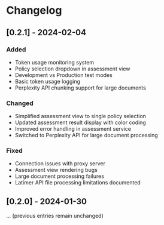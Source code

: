 # Changelog

## [0.2.1] - 2024-02-04

### Added
- Token usage monitoring system
- Policy selection dropdown in assessment view
- Development vs Production test modes
- Basic token usage logging
- Perplexity API chunking support for large documents

### Changed
- Simplified assessment view to single policy selection
- Updated assessment result display with color coding
- Improved error handling in assessment service
- Switched to Perplexity API for large document processing

### Fixed
- Connection issues with proxy server
- Assessment view rendering bugs
- Large document processing failures
- Latimer API file processing limitations documented

## [0.2.0] - 2024-01-30
... (previous entries remain unchanged)